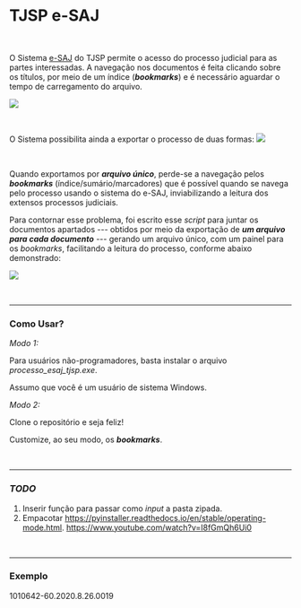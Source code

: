 # TJSP e-SAJ

<br>

O Sistema [e-SAJ](https://esaj.tjsp.jus.br/esaj/portal.do?servico=190090) do TJSP permite o acesso do processo judicial para as partes interessadas. A navegação nos documentos é feita clicando sobre os títulos, por meio de um índice (***bookmarks***) e é necessário aguardar o tempo de carregamento do arquivo.

![](https://i.imgur.com/FMBKHLg.png)

<br>

O Sistema possibilita ainda a exportar o processo de duas formas:
![](https://i.imgur.com/dboJbpC.png)

<br>

Quando exportamos por ***arquivo único***, perde-se a navegação pelos ***bookmarks*** (índice/sumário/marcadores) que é possível quando se navega pelo processo usando o sistema do e-SAJ, inviabilizando a leitura dos extensos processos judiciais.

Para contornar esse problema, foi escrito esse *script* para juntar os documentos apartados --- obtidos por meio da exportação de  ***um arquivo para cada documento*** --- gerando um arquivo único, com um painel para os *bookmarks*, facilitando a leitura do processo, conforme abaixo demonstrado:

![](https://i.imgur.com/9Yz6jdO.png)

<br>

-----

### Como Usar?

*Modo 1:*

Para usuários não-programadores, basta instalar o arquivo *processo_esaj_tjsp.exe*.

Assumo que você é um usuário de sistema Windows.

*Modo 2:*

Clone o repositório e seja feliz!

Customize, ao seu modo, os ***bookmarks***.

<br>

-----

### *TODO*

1. Inserir função para passar como *input* a pasta zipada.
2. Empacotar https://pyinstaller.readthedocs.io/en/stable/operating-mode.html. https://www.youtube.com/watch?v=I8fGmQh6Ui0

<br>

-----

### Exemplo

1010642-60.2020.8.26.0019
